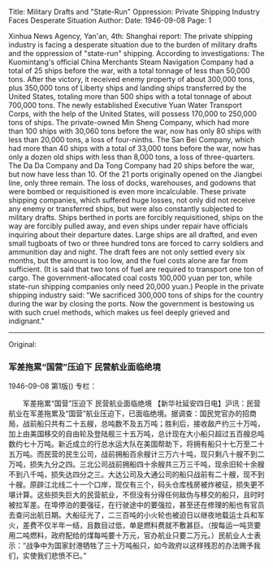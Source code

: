 Title: Military Drafts and "State-Run" Oppression: Private Shipping Industry Faces Desperate Situation
Author:
Date: 1946-09-08
Page: 1

Xinhua News Agency, Yan'an, 4th: Shanghai report: The private shipping industry is facing a desperate situation due to the burden of military drafts and the oppression of "state-run" shipping. According to investigations: The Kuomintang's official China Merchants Steam Navigation Company had a total of 25 ships before the war, with a total tonnage of less than 50,000 tons. After the victory, it received enemy property of about 300,000 tons, plus 350,000 tons of Liberty ships and landing ships transferred by the United States, totaling more than 500 ships with a total tonnage of about 700,000 tons. The newly established Executive Yuan Water Transport Corps, with the help of the United States, will possess 170,000 to 250,000 tons of ships. The private-owned Min Sheng Company, which had more than 100 ships with 30,060 tons before the war, now has only 80 ships with less than 20,000 tons, a loss of four-ninths. The San Bei Company, which had more than 40 ships with a total of 33,000 tons before the war, now has only a dozen old ships with less than 8,000 tons, a loss of three-quarters. The Da Da Company and Da Tong Company had 20 ships before the war, but now have less than 10. Of the 21 ports originally opened on the Jiangbei line, only three remain. The loss of docks, warehouses, and godowns that were bombed or requisitioned is even more incalculable. These private shipping companies, which suffered huge losses, not only did not receive any enemy or transferred ships, but were also constantly subjected to military drafts. Ships berthed in ports are forcibly requisitioned, ships on the way are forcibly pulled away, and even ships under repair have officials inquiring about their departure dates. Large ships are all drafted, and even small tugboats of two or three hundred tons are forced to carry soldiers and ammunition day and night. The draft fees are not only settled every six months, but the amount is too low, and the fuel costs alone are far from sufficient. (It is said that two tons of fuel are required to transport one ton of cargo. The government-allocated coal costs 100,000 yuan per ton, while state-run shipping companies only need 20,000 yuan.) People in the private shipping industry said: "We sacrificed 300,000 tons of ships for the country during the war by closing the ports. Now the government is bestowing us with such cruel methods, which makes us feel deeply grieved and indignant."



<hr /> 

Original: 


### 军差拖累“国营”压迫下  民营航业面临绝境

1946-09-08
第1版()
专栏：

　　军差拖累“国营”压迫下
    民营航业面临绝境
    【新华社延安四日电】沪讯：民营航业在军差拖累及“国营”航业压迫下，已面临绝境。据调查：国民党官办的招商局，战前船只共有二十五艘，总吨数不及五万吨；胜利后，接收敌产约三十万吨，加上由美国移交的自由轮及登陆舰三十五万吨，总计现在大小船只超过五百艘总吨数约七十万吨。新近成立的行总水运大队在美国帮助下，将拥有船只十七万至二十五万吨。而民营的民生公司，战前拥船百余艘计三万六十吨，现只剩八十艘不到二万吨，损失九分之四。三北公司战前拥船四十余艘共三万三千吨，现余旧轮十余艘不到八千吨，损失达四分之三。大达公司及大通公司的船只战前有二十艘，现不到十艘。原辟江北线二十一个口岸，现仅有三个，码头仓库栈房被炸被征，损失更不堪计算。这些损失巨大的民营航业，不但没有分得任何敌伪与移交的船只，且时时被拉军差。在埠停泊的要强征，在行驶途中的要强拉，甚至还在修理的船也有官员去查问出航日期。大船征光了，二三百吨的小火轮也被迫日以继夜地载运士兵和军火，差费不仅半年一结，且数目过低，单是燃料费就不敷甚巨。（按每运一吨货要用二吨燃料，政府配给的煤每吨要十万元，官办航业只要二万元。）民航业人士表示：“战争中为国家封港牺牲了三十万吨船只，如今政府以这样残忍的办法赐予我们，实使我们悲愤不已。”
